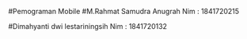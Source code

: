 #Pemograman Mobile
#M.Rahmat Samudra Anugrah    		Nim : 1841720215

#Dimahyanti dwi lestariningsih   	Nim : 1841720132
